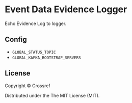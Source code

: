 # Event Data Evidence Logger

Echo Evidence Log to logger.

## Config

 - `GLOBAL_STATUS_TOPIC`
 - `GLOBAL_KAFKA_BOOTSTRAP_SERVERS`

## License

Copyright © Crossref

Distributed under the The MIT License (MIT).
